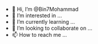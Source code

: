 - 👋 Hi, I’m @Bin7Mohammad
- 👀 I’m interested in ...
- 🌱 I’m currently learning ...
- 💞️ I’m looking to collaborate on ...
- 📫 How to reach me ...

<!---
Bin7Mohammad/Bin7Mohammad is a ✨ special ✨ repository because its `README.md` (this file) appears on your GitHub profile.
You can click the Preview link to take a look at your changes.
--->
